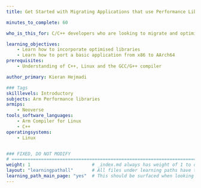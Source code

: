 ```yaml
---
title: Get Started with Migrating Applications that use Performance Libraries 

minutes_to_complete: 60

who_is_this_for: C/C++ developers who are looking to migrate and optimise applications that rely on optimised performance libraries.

learning_objectives: 
    - Learn how to incorporate optimised libraries
    - Learn how to port a basic application from x86 to AArch64
prerequisites:
    - Understanding of C++, Linux and the GCC/G++ compiler

author_primary: Kieran Hejmadi

### Tags
skilllevels: Introductory
subjects: Arm Performance libraries
armips:
    - Neoverse
tools_software_languages:
    - Arm Compiler for Linux
    - C++
operatingsystems:
    - Linux


### FIXED, DO NOT MODIFY
# ================================================================================
weight: 1                       # _index.md always has weight of 1 to order correctly
layout: "learningpathall"       # All files under learning paths have this same wrapper
learning_path_main_page: "yes"  # This should be surfaced when looking for related content. Only set for _index.md of learning path content.
---
```

